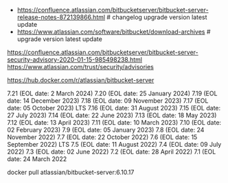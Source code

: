 
* https://confluence.atlassian.com/bitbucketserver/bitbucket-server-release-notes-872139866.html # changelog upgrade version latest update
* https://www.atlassian.com/software/bitbucket/download-archives # upgrade version latest update

https://confluence.atlassian.com/bitbucketserver/bitbucket-server-security-advisory-2020-01-15-985498238.html
https://www.atlassian.com/trust/security/advisories

https://hub.docker.com/r/atlassian/bitbucket-server

7.21 (EOL date: 2 March 2024)
7.20 (EOL date: 25 January 2024)
7.19 (EOL date: 14 December 2023)
7.18 (EOL date: 09 November 2023)
7.17 (EOL date: 05 October 2023) LTS
7.16 (EOL date: 31 August 2023)
7.15 (EOL date: 27 July 2023)
7.14 (EOL date: 22 June 2023)
7.13 (EOL date: 18 May 2023)
7.12 (EOL date: 13 April 2023)
7.11 (EOL date: 10 March 2023)
7.10 (EOL date: 02 February 2023)
7.9 (EOL date: 05 January 2023)
7.8 (EOL date: 24 November 2022)
7.7 (EOL date: 22 October 2022)
7.6 (EOL date: 15 September 2022) LTS
7.5 (EOL date: 11 August 2022)
7.4 (EOL date: 09 July 2022)
7.3 (EOL date: 02 June 2022)
7.2 (EOL date: 28 April 2022)
7.1 (EOL date: 24 March 2022

docker pull atlassian/bitbucket-server:6.10.17
